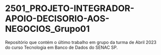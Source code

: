 # 2501_PROJETO-INTEGRADOR-APOIO-DECISORIO-AOS-NEGOCIOS_Grupo01
Repositório que contém o último trabalho em grupo da turma de Abril 2023 do curso Tecnologia em Banco de Dados do SENAC SP.
